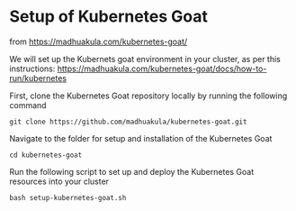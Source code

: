 # Setup of Kubernetes Goat 

from https://madhuakula.com/kubernetes-goat/


We will set up the Kubernets goat environment in your cluster, as per this instructions: https://madhuakula.com/kubernetes-goat/docs/how-to-run/kubernetes

First, clone the Kubernetes Goat repository locally by running the following command

```
git clone https://github.com/madhuakula/kubernetes-goat.git
```

Navigate to the folder for setup and installation of the Kubernetes Goat

```
cd kubernetes-goat
```

Run the following script to set up and deploy the Kubernetes Goat resources into your cluster

```
bash setup-kubernetes-goat.sh
```
